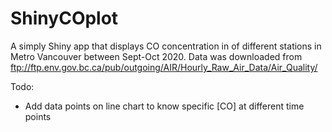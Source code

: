 # ShinyCOplot

A simply Shiny app that displays CO concentration in of different stations in Metro Vancouver between Sept-Oct 2020.
Data was downloaded from  ftp://ftp.env.gov.bc.ca/pub/outgoing/AIR/Hourly_Raw_Air_Data/Air_Quality/

Todo:
- Add data points on line chart to know specific [CO] at different time points
